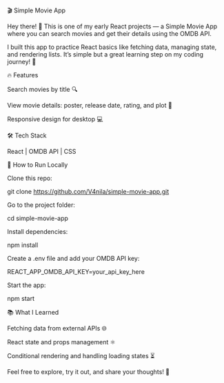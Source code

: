 🎬 Simple Movie App

Hey there! 👋 This is one of my early React projects — a Simple Movie App where you can search movies and get their details using the OMDB API.

I built this app to practice React basics like fetching data, managing state, and rendering lists. It’s simple but a great learning step on my coding journey! 🚀

🔥 Features

Search movies by title 🔍

View movie details: poster, release date, rating, and plot 🎥

Responsive design for desktop 💻


🛠️ Tech Stack

React | OMDB API | CSS

🚀 How to Run Locally

Clone this repo:

git clone https://github.com/V4nila/simple-movie-app.git

Go to the project folder:

cd simple-movie-app

Install dependencies:

npm install

Create a .env file and add your OMDB API key:

REACT_APP_OMDB_API_KEY=your_api_key_here

Start the app:

npm start


📚 What I Learned

Fetching data from external APIs 🌐

React state and props management ⚛️

Conditional rendering and handling loading states ⏳

Feel free to explore, try it out, and share your thoughts! 💬
